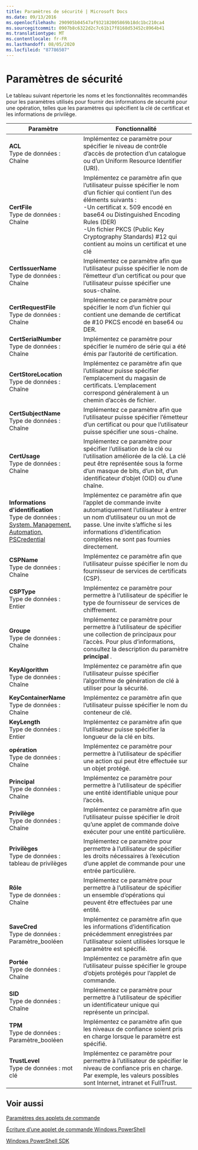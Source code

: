 ```yaml
---
title: Paramètres de sécurité | Microsoft Docs
ms.date: 09/13/2016
ms.openlocfilehash: 290905b04547af932182005869b18dc1bc210ca4
ms.sourcegitcommit: 0907b8c6322d2c7c61b17f8168d53452c8964b41
ms.translationtype: MT
ms.contentlocale: fr-FR
ms.lasthandoff: 08/05/2020
ms.locfileid: "87786507"
---
```

# <a name="security-parameters"></a>Paramètres de sécurité

Le tableau suivant répertorie les noms et les fonctionnalités recommandés pour les paramètres utilisés pour fournir des informations de sécurité pour une opération, telles que les paramètres qui spécifient la clé de certificat et les informations de privilège.

|Paramètre|Fonctionnalité|
|---|---|
|**ACL**<br>Type de données : Chaîne|Implémentez ce paramètre pour spécifier le niveau de contrôle d’accès de protection d’un catalogue ou d’un Uniform Resource Identifier (URI).|
|**CertFile**<br>Type de données : Chaîne|Implémentez ce paramètre afin que l’utilisateur puisse spécifier le nom d’un fichier qui contient l’un des éléments suivants :<br>-Un certificat x. 509 encodé en base64 ou Distinguished Encoding Rules (DER)<br>-Un fichier PKCS (Public Key Cryptography Standards) #12 qui contient au moins un certificat et une clé|
|**CertIssuerName**<br>Type de données : Chaîne|Implémentez ce paramètre afin que l’utilisateur puisse spécifier le nom de l’émetteur d’un certificat ou pour que l’utilisateur puisse spécifier une sous-chaîne.|
|**CertRequestFile**<br>Type de données : Chaîne|Implémentez ce paramètre pour spécifier le nom d’un fichier qui contient une demande de certificat de #10 PKCS encodé en base64 ou DER.|
|**CertSerialNumber**<br>Type de données : Chaîne|Implémentez ce paramètre pour spécifier le numéro de série qui a été émis par l’autorité de certification.|
|**CertStoreLocation**<br>Type de données : Chaîne|Implémentez ce paramètre afin que l’utilisateur puisse spécifier l’emplacement du magasin de certificats. L’emplacement correspond généralement à un chemin d’accès de fichier.|
|**CertSubjectName**<br>Type de données : Chaîne|Implémentez ce paramètre afin que l’utilisateur puisse spécifier l’émetteur d’un certificat ou pour que l’utilisateur puisse spécifier une sous-chaîne.|
|**CertUsage**<br>Type de données : Chaîne|Implémentez ce paramètre pour spécifier l’utilisation de la clé ou l’utilisation améliorée de la clé. La clé peut être représentée sous la forme d’un masque de bits, d’un bit, d’un identificateur d’objet (OID) ou d’une chaîne.|
|**Informations d'identification**<br>Type de données : [System. Management. Automation. PSCredential](/dotnet/api/System.Management.Automation.PSCredential)|Implémentez ce paramètre afin que l’applet de commande invite automatiquement l’utilisateur à entrer un nom d’utilisateur ou un mot de passe. Une invite s’affiche si les informations d’identification complètes ne sont pas fournies directement.|
|**CSPName**<br>Type de données : Chaîne|Implémentez ce paramètre afin que l’utilisateur puisse spécifier le nom du fournisseur de services de certificats (CSP).|
|**CSPType**<br>Type de données : Entier|Implémentez ce paramètre pour permettre à l’utilisateur de spécifier le type de fournisseur de services de chiffrement.|
|**Groupe**<br>Type de données : Chaîne|Implémentez ce paramètre pour permettre à l’utilisateur de spécifier une collection de principaux pour l’accès. Pour plus d’informations, consultez la description du paramètre **principal** .|
|**KeyAlgorithm**<br>Type de données : Chaîne|Implémentez ce paramètre afin que l’utilisateur puisse spécifier l’algorithme de génération de clé à utiliser pour la sécurité.|
|**KeyContainerName**<br>Type de données : Chaîne|Implémentez ce paramètre afin que l’utilisateur puisse spécifier le nom du conteneur de clé.|
|**KeyLength**<br>Type de données : Entier|Implémentez ce paramètre afin que l’utilisateur puisse spécifier la longueur de la clé en bits.|
|**opération**<br>Type de données : Chaîne|Implémentez ce paramètre pour permettre à l’utilisateur de spécifier une action qui peut être effectuée sur un objet protégé.|
|**Principal**<br>Type de données : Chaîne|Implémentez ce paramètre pour permettre à l’utilisateur de spécifier une entité identifiable unique pour l’accès.|
|**Privilège**<br>Type de données : Chaîne|Implémentez ce paramètre afin que l’utilisateur puisse spécifier le droit qu’une applet de commande doive exécuter pour une entité particulière.|
|**Privilèges**<br>Type de données : tableau de privilèges|Implémentez ce paramètre pour permettre à l’utilisateur de spécifier les droits nécessaires à l’exécution d’une applet de commande pour une entrée particulière.|
|**Rôle**<br>Type de données : Chaîne|Implémentez ce paramètre pour permettre à l’utilisateur de spécifier un ensemble d’opérations qui peuvent être effectuées par une entité.|
|**SaveCred**<br>Type de données : Paramètre_booléen|Implémentez ce paramètre afin que les informations d’identification précédemment enregistrées par l’utilisateur soient utilisées lorsque le paramètre est spécifié.|
|**Portée**<br>Type de données : Chaîne|Implémentez ce paramètre afin que l’utilisateur puisse spécifier le groupe d’objets protégés pour l’applet de commande.|
|**SID**<br>Type de données : Chaîne|Implémentez ce paramètre pour permettre à l’utilisateur de spécifier un identificateur unique qui représente un principal.|
|**TPM**<br>Type de données : Paramètre_booléen|Implémentez ce paramètre afin que les niveaux de confiance soient pris en charge lorsque le paramètre est spécifié.|
|**TrustLevel**<br>Type de données : mot clé|Implémentez ce paramètre pour permettre à l’utilisateur de spécifier le niveau de confiance pris en charge. Par exemple, les valeurs possibles sont Internet, intranet et FullTrust.|

## <a name="see-also"></a>Voir aussi

[Paramètres des applets de commande](./cmdlet-parameters.md)

[Écriture d’une applet de commande Windows PowerShell](./writing-a-windows-powershell-cmdlet.md)

[Windows PowerShell SDK](../windows-powershell-reference.md)
